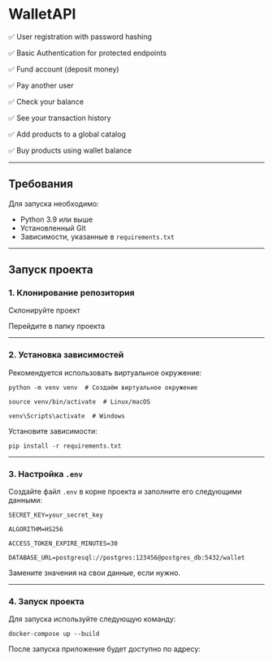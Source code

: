 # WalletAPI

✅ User registration with password hashing

✅ Basic Authentication for protected endpoints

✅ Fund account (deposit money)

✅ Pay another user

✅ Check your balance

✅ See your transaction history

✅ Add products to a global catalog

✅ Buy products using wallet balance

---

## **Требования**

Для запуска необходимо:

- Python 3.9 или выше
- Установленный Git
- Зависимости, указанные в `requirements.txt`

---

## **Запуск проекта**

### **1. Клонирование репозитория**
Склонируйте проект

Перейдите в папку проекта

---

### **2. Установка зависимостей**

Рекомендуется использовать виртуальное окружение:

```
python -m venv venv  # Создаём виртуальное окружение
```
```
source venv/bin/activate  # Linux/macOS
```
```
venv\Scripts\activate  # Windows
```

Установите зависимости:

```
pip install -r requirements.txt
```

---

### **3. Настройка `.env`**

Создайте файл `.env` в корне проекта и заполните его следующими данными:

```
SECRET_KEY=your_secret_key 
```
```
ALGORITHM=HS256 
```
```
ACCESS_TOKEN_EXPIRE_MINUTES=30 
```
```
DATABASE_URL=postgresql://postgres:123456@postgres_db:5432/wallet
```

Замените значения на свои данные, если нужно.

---

### **4. Запуск проекта**

Для запуска используйте следующую команду:

```
docker-compose up --build
```

После запуска приложение будет доступно по адресу:
